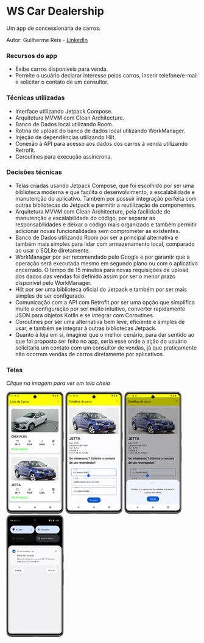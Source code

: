 # WS Car Dealership

Um app de concessionária de carros.

Autor: Guilherme Reis - [LinkedIn](https://www.linkedin.com/in/guilhermereisdev/)

### Recursos do app

- Exibe carros disponíveis para venda.
- Permite o usuário declarar interesse pelos carros, inserir telefone/e-mail e solicitar o contato de um consultor.

### Técnicas utilizadas

- Interface utilizando Jetpack Compose.
- Arquitetura MVVM com Clean Architecture.
- Banco de Dados local utilizando Room.
- Rotina de upload do banco de dados local utilizando WorkManager.
- Injeção de dependências utilizando Hilt.
- Conexão à API para acesso aos dados dos carros à venda utilizando Retrofit.
- Coroutines para execução assíncrona.

### Decisões técnicas
- Telas criadas usando Jetpack Compose, que foi escolhido por ser uma biblioteca moderna e que facilita o desenvolvimento, a escalabilidade e manutenção do aplicativo. Também por possuir integração perfeita com outras bibliotecas do Jetpack e permitir a reutilização de componentes.
- Arquitetura MVVM com Clean Architecture, pela facilidade de manutenção e escalabilidade do código, por separar as responsabilidades e deixar o código mais organizado e também permitir adicionar novas funcionalidades sem comprometer as existentes.
- Banco de Dados utilizando Room por ser a principal alternativa e também mais simples para lidar com armazenamento local, comparado ao usar o SQLite diretamente.
- WorkManager por ser recomendado pelo Google e por garantir que a operação será executada mesmo em segundo plano ou com o aplicativo encerrado. O tempo de 15 minutos para novas requisições de upload dos dados das vendas foi definido assim por ser o menor prazo disponível pelo WorkManager.
- Hilt por ser uma biblioteca oficial do Jetpack e também por ser mais simples de ser configurado.
- Comunicação com a API com Retrofit por ser uma opção que simplifica muito a configuração por ser muito intuitivo, converter rapidamente JSON para objetos Kotlin e se integrar com Coroutines.
- Coroutines por ser uma alternativa bem leve, eficiente e simples de usar, e também se integrar à outras bibliotecas Jetpack.
- Quanto à loja em si, imaginei que o melhor cenário, para dar sentido ao que foi proposto ser feito no app, seria esse onde a ação do usuário solicitaria um contato com um consultor de vendas, já que praticamente não ocorrem vendas de carros diretamente por aplicativos.

### Telas

_Clique na imagem para ver em tela cheia_

<img src="screenshots/001.png" width="30%"> <img src="screenshots/002.png" width="30%"> <img src="screenshots/003.png" width="30%"> <img src="screenshots/004.png" width="30%"> 
